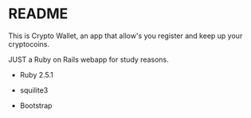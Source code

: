 # README

This is Crypto Wallet, an app that allow's you register and keep up your cryptocoins.

JUST a Ruby on Rails webapp for study reasons. 

* Ruby 2.5.1

* squilite3

* Bootstrap